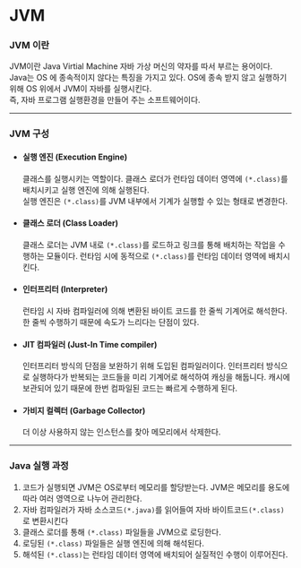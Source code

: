 # JVM

### JVM 이란

JVM이란 Java Virtial Machine 자바 가상 머신의 약자를 따서 부르는 용어이다.
Java는 OS 에 종속적이지 않다는 특징을 가지고 있다. OS에 종속 받지 않고 실행하기 위해 OS 위에서 JVM이 자바를 실행시킨다.  
즉, 자바 프로그램 실행환경을 만들어 주는 소프트웨어이다.

---

### JVM 구성

- #### 실행 엔진 (Execution Engine)

  클래스를 실행시키는 역할이다. 클래스 로더가 런타임 데이터 영역에 `(*.class)`를 배치시키고 실행 엔진에 의해 실행된다.  
  실행 엔진은 `(*.class)`를 JVM 내부에서 기계가 실행할 수 있는 형태로 변경한다.

- #### 클래스 로더 (Class Loader)

  클래스 로더는 JVM 내로 `(*.class)`를 로드하고 링크를 통해 배치하는 작업을 수행하는 모듈이다. 런타임 시에 동적으로 `(*.class)`를 런타임 데이터 영역에 배치시킨다.

- #### 인터프리터 (Interpreter)

  런타임 시 자바 컴파일러에 의해 변환된 바이트 코드를 한 줄씩 기계어로 해석한다.
  한 줄씩 수행하기 때문에 속도가 느리다는 단점이 있다.

- #### JIT 컴파일러 (Just-In Time compiler)

  인터프리터 방식의 단점을 보완하기 위해 도입된 컴파일러이다. 인터프리터 방식으로 실행하다가 반복되는 코드들을 미리 기계어로 해석하여 캐싱을 해둡니다. 캐시에 보관되어 있기 때문에 한번 컴파일된 코드는 빠르게 수행하게 된다.

- #### 가비지 컬렉터 (Garbage Collector)

  더 이상 사용하지 않는 인스턴스를 찾아 메모리에서 삭제한다.

---

### Java 실행 과정

1. 코드가 실행되면 JVM은 OS로부터 메모리를 할당받는다. JVM은 메모리를 용도에 따라 여러 영역으로 나누어 관리한다.
2. 자바 컴파일러가 자바 소스코드`(*.java)`를 읽어들여 자바 바이트코드`(*.class)`로 변환시킨다
3. 클래스 로더를 통해 `(*.class)` 파일들을 JVM으로 로딩한다.
4. 로딩된 `(*.class)` 파일들은 실행 엔진에 의해 해석된다.
5. 해석된 `(*.class)`는 런타임 데이터 영역에 배치되어 실질적인 수행이 이루어진다.
